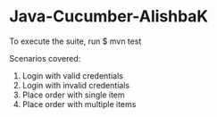 # Java-Cucumber-AlishbaK

To execute the suite, run
$ mvn test

Scenarios covered:
1. Login with valid credentials
2. Login with invalid credentials
3. Place order with single item
4. Place order with multiple items
